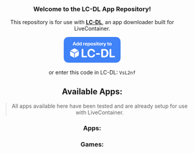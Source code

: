 <div align="center">
  
### Welcome to the LC-DL App Repository!  
This repository is for use with [**LC-DL**](https://lc-dl.github.io), an app downloader built for LiveContainer.

[<img src="repo.png" width="150">](https://tinyurl.com/bpu5ubk8)

or enter this code in LC-DL: `VsL2nf`

## Available Apps:
> All apps available here have been tested and are already setup for use with LiveContainer.

### Apps:

### Games:

</dev>
